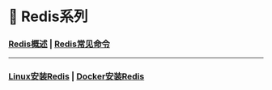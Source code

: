 # 🚥 Redis系列

### [Redis概述](/12.Redis/Redis概述)	|	[Redis常见命令](/12.Redis/Redis常见命令)



------



### [Linux安装Redis](/12.Redis/Linux安装Redis)	|	[Docker安装Redis](/12.Redis/Docker安装Redis)	

